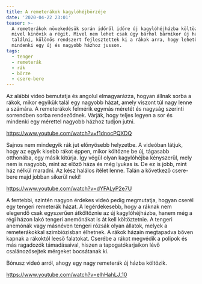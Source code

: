 ```yaml
---
title: A remeterákok kagylóhéjbörzéje
date: '2020-04-22 23:01'
teaser: >-
  A remeterákok növekedésük során időről időre új kagylóhéjházba költöznek,
  mivel kinövik a régit. Mivel nem lehet csak úgy bárhol bármikor új házat
  találni, különös rendszert fejlesztettek ki a rákok arra, hogy lehetőleg
  mindenki egy új és nagyobb házhoz jusson.
tags:
  - tenger
  - remeterák
  - rák
  - börze
  - csere-bere
---
```

Az alábbi videó bemutatja és angolul elmagyarázza, hogyan állnak sorba a rákok, mikor egyikük talál egy nagyobb házat, amely viszont túl nagy lenne a számára. A remeterákok felmérik egymás méretét és nagyság szerinti sorrendben sorba rendeződnek. Várják, hogy teljes legyen a sor és mindenki egy mérettel nagyobb házhoz tudjon jutni.

https://www.youtube.com/watch?v=f1dnocPQXDQ

Sajnos nem mindegyik rák jut előnyösebb helyzetbe. A videóban látjuk, hogy az egyik kisebb rákot éppen, mikor költözne be új, tágasabb otthonába, egy másik kitúrja. Így végül olyan kagylóhéjba kényszerül, mely nem is nagyobb, mint az előző háza és még lyukas is. De ez is jobb, mint ház nélkül maradni. Az kész halálos ítélet lenne. Talán a következő csere-bere majd jobban sikerül neki!

https://www.youtube.com/watch?v=dYFALyP2e7U

A fentebbi, szintén nagyon érdekes videó pedig megmutatja, hogyan cserél egy tengeri remeterák házat. A legérdekesebb, hogy a ráknak nem elegendő csak egyszerűen átköltöznie az új kagylóhéjházba, hanem még a régi házon lakó tengeri anemónákat is át kell költöztetnie. A tengeri anemónák vagy másnéven tengeri rózsák olyan állatok, melyek a remeterákokkal szimbiózisban élhetnek. A rákok házain megtapadva bőven kapnak a rákoktól leeső falatokat. Cserébe a rákot megvédik a polipok és más ragadozók támadásaival, hiszen a tapogatókarjaikon lévő csalánozósejtek mérgeket bocsátanak ki.

Bónusz videó arról, ahogy egy nagy remeterák új házba költözik.

https://www.youtube.com/watch?v=elhHahLJ_10
